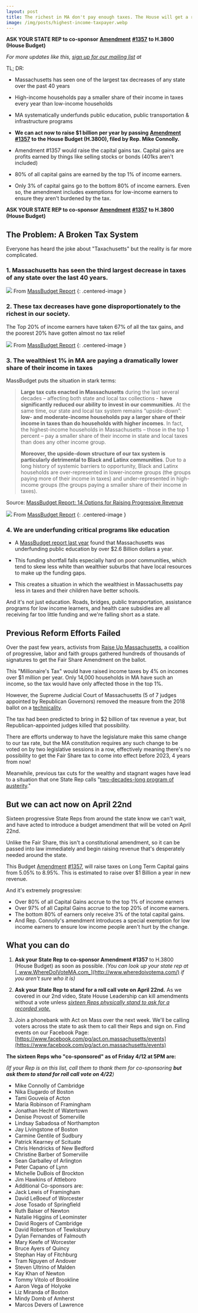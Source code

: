 ```yaml
---
layout: post
title: The richest in MA don't pay enough taxes. The House will get a rare chance to vote on this 4/22
image: /img/posts/highest-income-taxpayer.webp
---
```



**ASK YOUR STATE REP to co-sponsor** [**Amendment**](https://malegislature.gov/Bills/GetAmendmentContent/191/H3800/1357/House/Preview) [**#1357**](https://malegislature.gov/Bills/GetAmendmentContent/191/H3800/1357/House/Preview) **to H.3800 (House Budget)**

_For more updates like this, [sign up for our mailing list](/#sign-up-form) at_

TL; DR:

-   Massachusetts has seen one of the largest tax decreases of any state over the past 40 years

-   High-income households pay a smaller share of their income in taxes every year than low-income households

-   MA systematically underfunds public education, public transportation & infrastructure programs

-   **We can act now to raise $1 billion per year by passing** [**Amendment #1357**](https://malegislature.gov/Bills/GetAmendmentContent/191/H3800/1357/House/Preview) **to the House Budget (H.3800), filed by Rep. Mike Connolly.**

-   Amendment #1357 would raise the capital gains tax. Capital gains are profits earned by things like selling stocks or bonds (401ks aren't included)

-   80% of all capital gains are earned by the top 1% of income earners.

-   Only 3% of capital gains go to the bottom 80% of income earners. Even so, the amendment includes exemptions for low-income earners to ensure they aren't burdened by the tax.


**ASK YOUR STATE REP to co-sponsor** [**Amendment**](https://malegislature.gov/Bills/GetAmendmentContent/191/H3800/1357/House/Preview) [**#1357**](https://malegislature.gov/Bills/GetAmendmentContent/191/H3800/1357/House/Preview) **to H.3800 (House Budget)**

## The Problem: A Broken Tax System

Everyone has heard the joke about "Taxachusetts" but the reality is far more complicated.

### 1. Massachusetts has seen the third largest decrease in taxes of any state over the last 40 years.

![](/img/posts/tax-decrease.webp)
From [MassBudget Report](http://www.massbudget.org/report_window.php?loc=How-Has-the-Level-of-Taxes-in-Massachusetts-Changed-Compared-to-Other-States.html)
{: .centered-image }


### 2. These tax decreases have gone disproportionately to the richest in our society.

The Top 20% of income earners have taken 67% of all the tax gains, and the poorest 20% have gotten almost no tax relief

![](/img/posts/income-tax-cuts.webp)
From [MassBudget Report](http://www.massbudget.org/report_window.php?loc=Income-Tax-Cuts-Cost-Massachusetts-Over-$4-Billion-Annually.html)
{: .centered-image }


### 3. The wealthiest 1% in MA are paying a dramatically lower share of their income in taxes

MassBudget puts the situation in stark terms:

> **Large tax cuts enacted in Massachusetts** during the last several decades – affecting both state and local tax collections - **have significantly reduced our ability to invest in our communities**. At the same time, our state and local tax system remains “upside-down”: **low- and moderate-income households pay a larger share of their income in taxes than do households with higher incomes**. In fact, the highest-income households in Massachusetts – those in the top 1 percent – pay a smaller share of their income in state and local taxes than does any other income group.
>
> **Moreover, the upside-down structure of our tax system is particularly detrimental to Black and Latinx communities**. Due to a long history of systemic barriers to opportunity, Black and Latinx households are over-represented in lower-income groups (the groups paying more of their income in taxes) and under-represented in high-income groups (the groups paying a smaller share of their income in taxes).

Source: [MassBudget Report: 14 Options for Raising Progressive Revenue](http://massbudget.org/report_window.php?loc=14-Options-for-Raising-Progressive-Revenue.html)

![](/img/posts/highest-income-taxpayer.webp)
From [MassBudget Report](http://massbudget.org/report_window.php?loc=Who-Pays-Low-and-Middle-Earners-in-Massachusetts-Pay-Larger-Share-of-their-Incomes-in-Taxes.html)
{: .centered-image }


### 4. We are underfunding critical programs like education

-   A [MassBudget report last year](http://www.massbudget.org/report_window.php?loc=Building-an-Education-System-that-Works-for-Everyone.html) found that Massachusetts was underfunding public education by over $2.6 Billion dollars a year.

-   This funding shortfall falls especially hard on poor communities, which tend to skew less white than wealthier suburbs that have local resources to make up the funding gaps.

-   This creates a situation in which the wealthiest in Massachusetts pay less in taxes and their children have better schools.


And it's not just education. Roads, bridges, public transportation, assistance programs for low income learners, and health care subsidies are all receiving far too little funding and we're falling short as a state.

## Previous Reform Efforts Failed

Over the past few years, activists from [Raise Up Massachusetts](http://www.raiseupma.org/), a coalition of progressive, labor and faith groups gathered hundreds of thousands of signatures to get the Fair Share Amendment on the ballot.

This "Millionaire's Tax" would have raised income taxes by 4% on incomes over $1 million per year. Only 14,000 households in MA have such an income, so the tax would have only affected those in the top 1%.

However, the Supreme Judicial Court of Massachusetts (5 of 7 judges appointed by Republican Governors) removed the measure from the 2018 ballot on a [technicality](https://commonwealthmagazine.org/courts/sjc-knocks-millionaires-tax-off-november-ballot/).

The tax had been predicted to bring in $2 billion of tax revenue a year, but Republican-appointed judges killed that possibility.

There are efforts underway to have the legislature make this same change to our tax rate, but the MA constitution requires any such change to be voted on by two legislative sessions in a row, effectively meaning there's no possibility to get the Fair Share tax to come into effect before 2023, 4 years from now!

Meanwhile, previous tax cuts for the wealthy and stagnant wages have lead to a situation that one State Rep calls "[two-decades-long program of austerity](https://www.repmikeconnolly.org/austerity_in_massachusetts_is_a_moral_outrage)."

## But we can act now on April 22nd

Sixteen progressive State Reps from around the state know we can't wait, and have acted to introduce a budget amendment that will be voted on April 22nd.

Unlike the Fair Share, this isn't a constitutional amendment, so it can be passed into law immediately and begin raising revenue that's desperately needed around the state.

This Budget [Amendment](https://malegislature.gov/Bills/GetAmendmentContent/191/H3800/1357/House/Preview) [#1357](https://malegislature.gov/Bills/GetAmendmentContent/191/H3800/1357/House/Preview), will raise taxes on Long Term Capital gains from 5.05% to 8.95%. This is estimated to raise over $1 Billion a year in new revenue.

And it's extremely progressive:

-   Over 80% of all Capital Gains accrue to the top 1% of income earners
-   Over 97% of all Capital Gains accrue to the top 20% of income earners.
-   The bottom 80% of earners only receive 3% of the total capital gains.
-   And Rep. Connolly's amendment introduces a special exemption for low income earners to ensure low income people aren't hurt by the change.


## What you can do

1. **Ask your State Rep to co-sponsor Amendment #1357**  to H.3800 (House Budget) as soon as possible. _(You can look up your state rep at_ [_www.WhereDoIVoteMA.com_](http://www.wheredoivotema.com/) _if you aren't sure who it is)_

2. **Ask your State Rep to stand for a roll call vote on April 22nd.** As we covered in our 2nd video, State House Leadership can kill amendments without a vote unless [_sixteen Reps physically stand to ask for a recorded vote._](https://www.youtube.com/watch?v=xflRK0RWOZ4)

3. Join a phonebank with Act on Mass over the next week. We'll be calling voters across the state to ask them to call their Reps and sign on. Find events on our Facebook Page: [https://www.facebook.com/pg/act.on.massachusetts/events](https://www.facebook.com/pg/act.on.massachusetts/events)

**The sixteen Reps who "co-sponsored" as of Friday 4/12 at 5PM are:**

_(If your Rep is on this list, call them to thank them for co-sponsoring **but ask them to stand for roll call vote on 4/22**)_

- Mike Connolly of Cambridge
- Nika Elugardo of Boston
- Tami Gouveia of Acton
- Maria Robinson of Framingham
- Jonathan Hecht of Watertown
- Denise Provost of Somerville
- Lindsay Sabadosa of Northampton
- Jay Livingstone of Boston
- Carmine Gentile of Sudbury
- Patrick Kearney of Scituate
- Chris Hendricks of New Bedford
- Christine Barber of Somerville
- Sean Garballey of Arlington
- Peter Capano of Lynn
- Michelle DuBois of Brockton
- Jim Hawkins of Attleboro
- Additional Co-sponsors are:
- Jack Lewis of Framingham
- David LeBoeuf of Worcester
- Jose Tosado of Springfield
- Ruth Balser of Newton
- Natalie Higgins of Leominster
- David Rogers of Cambridge
- David Robertson of Tewksbury
- Dylan Fernandes of Falmouth
- Mary Keefe of Worcester
- Bruce Ayers of Quincy
- Stephan Hay of Fitchburg
- Tram Nguyen of Andover
- Steven Ultrino of Malden
- Kay Khan of Newton
- Tommy Vitolo of Brookline
- Aaron Vega of Holyoke
- Liz Miranda of Boston
- Mindy Domb of Amherst
- Marcos Devers of Lawrence
